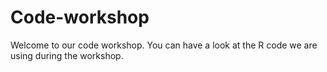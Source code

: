 # Code-workshop
Welcome to our code workshop. You can have a look at the R code we are using during the workshop.

